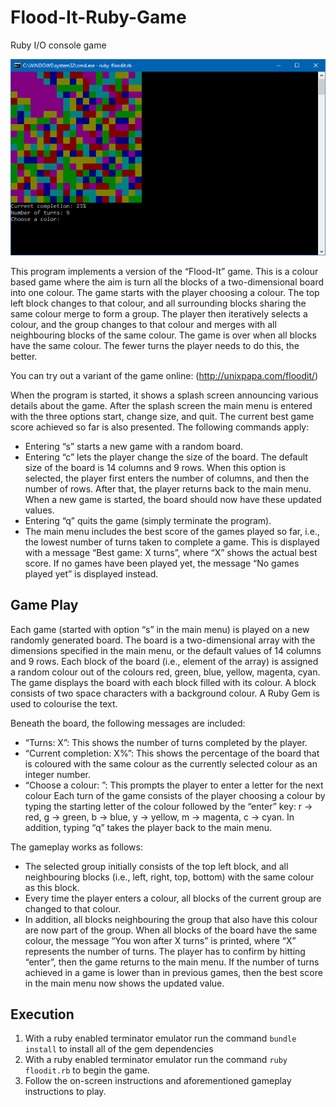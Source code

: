 # Flood-It-Ruby-Game

Ruby I/O console game

![Screenshot of Flood It](floodit.png)

This program implements a version of the “Flood-It” game. This is a colour based game where the aim is turn all the blocks of a two-dimensional board into one colour. The game starts with the player choosing a colour. The top left block changes to that colour, and all surrounding blocks sharing the same colour merge to form a group. The player then iteratively selects a colour, and the group changes to that colour and merges with all neighbouring blocks of the same colour. The game is over when all blocks have the same colour. The fewer turns the player needs to do this, the better.

You can try out a variant of the game online: (http://unixpapa.com/floodit/)

When the program is started, it shows a splash screen announcing various details about the game. After the splash screen the main menu is entered with the three options start, change size, and quit. The current best game score achieved so far is also presented. The following commands apply:

* Entering “s” starts a new game with a random board.
* Entering “c” lets the player change the size of the board. The default size of the board is 14 columns and 9 rows. When this option is selected, the player first enters the number of columns, and then the number of rows. After that, the player returns back to the main menu. When a new game is started, the board should now have these updated values.
* Entering “q” quits the game (simply terminate the program).
* The main menu includes the best score of the games played so far, i.e., the lowest number of turns taken to complete a game. This is displayed with a message “Best game: X turns”, where “X” shows the actual best score. If no games have been played yet, the message “No games played yet” is displayed instead.


## Game Play

Each game (started with option “s” in the main menu) is played on a new randomly generated board. The board is a two-dimensional array with the dimensions specified in the main menu, or the default values of 14 columns and 9 rows. Each block of the board (i.e., element of the array) is assigned a random colour out of the colours red, green, blue, yellow, magenta, cyan. The game displays the board with each block filled with its colour. A block consists of two space characters with a background colour. A Ruby Gem is used to colourise the text.

Beneath the board, the following messages are included:

* “Turns: X”: This shows the number of turns completed by the player.
* “Current completion: X%”: This shows the percentage of the board that is coloured with the same colour as the currently selected colour as an integer number.
* “Choose a colour: ”: This prompts the player to enter a letter for the next colour Each turn of the game consists of the player choosing a colour by typing the starting letter of the colour followed by the “enter” key: r → red, g → green, b → blue, y → yellow, m → magenta, c → cyan. In addition, typing “q” takes the player back to the main menu.

The gameplay works as follows:

* The selected group initially consists of the top left block, and all neighbouring blocks (i.e., left, right, top, bottom) with the same colour as this block.
* Every time the player enters a colour, all blocks of the current group are changed to that colour.
* In addition, all blocks neighbouring the group that also have this colour are now part of the group. When all blocks of the board have the same colour, the message “You won after X turns” is printed, where “X” represents the number of turns. The player has to confirm by hitting “enter”, then the game returns to the main menu. If the number of turns achieved in a game is lower than in previous games, then the best score in the main menu now shows the updated value.

## Execution

1. With a ruby enabled terminator emulator run the command `bundle install` to install all of the gem dependencies
2. With a ruby enabled terminator emulator run the command `ruby floodit.rb` to begin the game.
3. Follow the on-screen instructions and aforementioned gameplay instructions to play.
